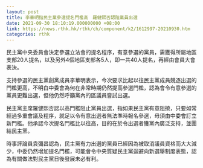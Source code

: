 ```yaml
---
layout: post
title: 李華明指民主黨參選提名門檻高　羅健熙否認阻黨員出選
date: 2021-09-30 18:10:19.000000000 +08:00
link: https://news.rthk.hk/rthk/ch/component/k2/1612997-20210930.htm
categories: rthk
---
```


民主黨中央委員會決定參選立法會的提名程序，有意參選的黨員，需獲得所屬地區支部20人提名，以及另外4個地區支部各5人，即一共40人提名，再經由會員大會表決。

支持參選的民主黨創黨成員李華明表示，今次要求比起以往民主黨成員競逐出選的門檻更高，不明白中委會為何在非常時期仍然提高參選門檻，認為會令有意參選的黨員更難出選，但他仍然呼籲黨內的區議員嘗試出選。

民主黨主席羅健熙否認以高門檻阻止黨員出選，指如果民主黨有意阻撓，只要如常經過多重會議及程序，就足以令有意出選者無法準時報名參選，毋須由中委會訂立新門檻。他承認今次提名門檻比以往高，目的在於令出選者獲黨內廣泛支持，並團結民主黨。

時事評論員袁彌昌認為，民主黨有力出選的黨員已經因為被取消議員資格而大大減少，中委仍然增加提名門檻，可能會令中央質疑民主黨迴避向新選舉制度表態，認為有關做法對民主黨日後發展未必有利。
